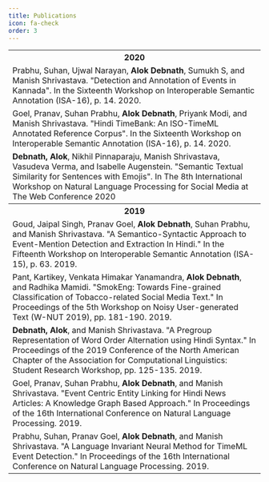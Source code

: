 ```yaml
---
title: Publications
icon: fa-check
order: 3
---
```



<table border="0">
    <tr>
      <th align="center">2020</th>
    </tr>
    <tr>
    <td>Prabhu, Suhan, Ujwal Narayan, <b>Alok Debnath</b>, Sumukh S, and Manish Shrivastava. "Detection and Annotation of Events in Kannada". In the Sixteenth Workshop on Interoperable Semantic Annotation (ISA-16), p. 14. 2020.</td>
    </tr>
    <tr>
    <td>Goel, Pranav, Suhan Prabhu, <b>Alok Debnath</b>, Priyank Modi, and Manish Shrivastava. "Hindi TimeBank: An ISO-TimeML Annotated Reference Corpus". In the Sixteenth Workshop on Interoperable Semantic Annotation (ISA-16), p. 14. 2020.</td>
    </tr>
    <tr>
    <td><b>Debnath, Alok</b>, Nikhil Pinnaparaju, Manish Shrivastava, Vasudeva Verma, and Isabelle Augenstein. "Semantic Textual Similarity for Sentences with Emojis". In The 8th International Workshop on Natural Language Processing for Social Media at The Web Conference 2020</td>
    </tr>
    <tr>
      <th align="center">2019</th>
    </tr>
    <tr>
    <td> Goud, Jaipal Singh, Pranav Goel, <b>Alok Debnath</b>, Suhan Prabhu, and Manish Shrivastava. "A Semantico-Syntactic Approach to Event-Mention Detection and Extraction In Hindi." In the Fifteenth Workshop on Interoperable Semantic Annotation (ISA-15), p. 63. 2019.</td>
    </tr>
    <tr>
    <td>Pant, Kartikey, Venkata Himakar Yanamandra, <b>Alok Debnath</b>, and Radhika Mamidi. "SmokEng: Towards Fine-grained Classification of Tobacco-related Social Media Text." In Proceedings of the 5th Workshop on Noisy User-generated Text (W-NUT 2019), pp. 181-190. 2019.</td>
    </tr>
    <tr>
    <td><b>Debnath, Alok</b>, and Manish Shrivastava. "A Pregroup Representation of Word Order Alternation using Hindi Syntax." In Proceedings of the 2019 Conference of the North American Chapter of the Association for Computational Linguistics: Student Research Workshop, pp. 125-135. 2019.</td>
    </tr>
    <tr>
    <td>Goel, Pranav, Suhan Prabhu, <b>Alok Debnath</b>, and Manish Shrivastava. "Event Centric Entity Linking for Hindi News Articles: A Knowledge Graph Based Approach." In Proceedings of the 16th International Conference on Natural Language Processing. 2019.</td>
    </tr>
    <tr>
    <td>Prabhu, Suhan, Pranav Goel, <b>Alok Debnath</b>, and Manish Shrivastava. "A Language Invariant Neural Method for TimeML Event Detection." In Proceedings of the 16th International Conference on Natural Language Processing. 2019.</td>
    </tr>
</table>

